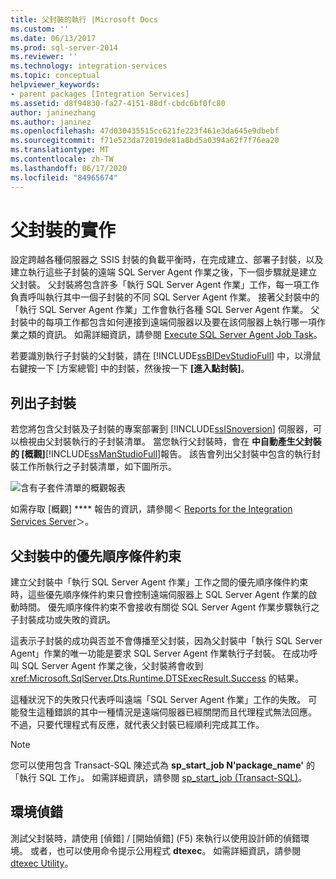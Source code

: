 ```yaml
---
title: 父封裝的執行 |Microsoft Docs
ms.custom: ''
ms.date: 06/13/2017
ms.prod: sql-server-2014
ms.reviewer: ''
ms.technology: integration-services
ms.topic: conceptual
helpviewer_keywords:
- parent packages [Integration Services]
ms.assetid: d8f94830-fa27-4151-88df-cbdc6bf0fc80
author: janinezhang
ms.author: janinez
ms.openlocfilehash: 47d030435515cc621fe223f461e3da645e9dbebf
ms.sourcegitcommit: f71e523da72019de81a8bd5a0394a62f7f76ea20
ms.translationtype: MT
ms.contentlocale: zh-TW
ms.lasthandoff: 06/17/2020
ms.locfileid: "84965674"
---
```

# <a name="implementation-of-the-parent-package"></a>父封裝的實作
  設定跨越各種伺服器之 SSIS 封裝的負載平衡時，在完成建立、部署子封裝，以及建立執行這些子封裝的遠端 SQL Server Agent 作業之後，下一個步驟就是建立父封裝。 父封裝將包含許多「執行 SQL Server Agent 作業」工作，每一項工作負責呼叫執行其中一個子封裝的不同 SQL Server Agent 作業。 接著父封裝中的「執行 SQL Server Agent 作業」工作會執行各種 SQL Server Agent 作業。 父封裝中的每項工作都包含如何連接到遠端伺服器以及要在該伺服器上執行哪一項作業之類的資訊。 如需詳細資訊，請參閱 [Execute SQL Server Agent Job Task](control-flow/execute-sql-server-agent-job-task.md)。  
  
 若要識別執行子封裝的父封裝，請在 [!INCLUDE[ssBIDevStudioFull](../includes/ssbidevstudiofull-md.md)] 中，以滑鼠右鍵按一下 [方案總管] 中的封裝，然後按一下 **[進入點封裝]**。  
  
## <a name="listing-child-packages"></a>列出子封裝  
 若您將包含父封裝及子封裝的專案部署到 [!INCLUDE[ssISnoversion](../includes/ssisnoversion-md.md)] 伺服器，可以檢視由父封裝執行的子封裝清單。 當您執行父封裝時，會在 **中自動產生父封裝的 [概觀]**[!INCLUDE[ssManStudioFull](../includes/ssmanstudiofull-md.md)]報告。 該告會列出父封裝中包含的執行封裝工作所執行之子封裝清單，如下圖所示。  
  
 ![含有子套件清單的概觀報表](media/overviewreport-childpackagelisting.png "含有子套件清單的概觀報表")  
  
 如需存取 [概觀] **** 報告的資訊，請參閱＜ [Reports for the Integration Services Server](../../2014/integration-services/reports-for-the-integration-services-server.md)＞。  
  
## <a name="precedence-constraints-in-the-parent-package"></a>父封裝中的優先順序條件約束  
 建立父封裝中「執行 SQL Server Agent 作業」工作之間的優先順序條件約束時，這些優先順序條件約束只會控制遠端伺服器上 SQL Server Agent 作業的啟動時間。 優先順序條件約束不會接收有關從 SQL Server Agent 作業步驟執行之子封裝成功或失敗的資訊。  
  
 這表示子封裝的成功與否並不會傳播至父封裝，因為父封裝中「執行 SQL Server Agent」作業的唯一功能是要求 SQL Server Agent 作業執行子封裝。 在成功呼叫 SQL Server Agent 作業之後，父封裝將會收到 <xref:Microsoft.SqlServer.Dts.Runtime.DTSExecResult.Success> 的結果。  
  
 這種狀況下的失敗只代表呼叫遠端「SQL Server Agent 作業」工作的失敗。 可能發生這種錯誤的其中一種情況是遠端伺服器已經關閉而且代理程式無法回應。 不過，只要代理程式有反應，就代表父封裝已經順利完成其工作。  
  
> [!NOTE]  
>  您可以使用包含 Transact-SQL 陳述式為 **sp_start_job N'package_name'** 的「執行 SQL 工作」。 如需詳細資訊，請參閱 [sp_start_job &#40;Transact-SQL&#41;](/sql/relational-databases/system-stored-procedures/sp-start-job-transact-sql)。  
  
## <a name="debugging-environment"></a>環境偵錯  
 測試父封裝時，請使用 [偵錯] / [開始偵錯] (F5) 來執行以使用設計師的偵錯環境。 或者，也可以使用命令提示公用程式 **dtexec**。 如需詳細資訊，請參閱 [dtexec Utility](packages/dtexec-utility.md)。  
  
  
